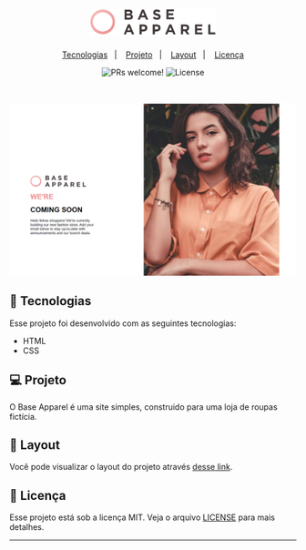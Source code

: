 <h1 align="center">
  <img alt="Base Apparel" title="Base Apparel" src=".github/logo.svg" width="220px" />
</h1>

<p align="center">
  <a href="#-tecnologias">Tecnologias</a>&nbsp;&nbsp;&nbsp;|&nbsp;&nbsp;&nbsp;
  <a href="#-projeto">Projeto</a>&nbsp;&nbsp;&nbsp;|&nbsp;&nbsp;&nbsp;
  <a href="#-layout">Layout</a>&nbsp;&nbsp;&nbsp;|&nbsp;&nbsp;&nbsp;
  <a href="#memo-licença">Licença</a>
</p>

<p align="center">
 <img src="https://img.shields.io/static/v1?label=PRs&message=welcome&color=49AA26&labelColor=000000" alt="PRs welcome!" />

  <img alt="License" src="https://img.shields.io/static/v1?label=license&message=MIT&color=49AA26&labelColor=000000">
</p>

<br>

<p align="center">
  <img alt="dev.finances" src=".github/baseapparel.png">
</p>

## 🚀 Tecnologias

Esse projeto foi desenvolvido com as seguintes tecnologias:

- HTML
- CSS

## 💻 Projeto

O Base Apparel é uma site simples, construido para uma loja de roupas fictícia. 
## 🔖 Layout

Você pode visualizar o layout do projeto através [desse link](.github/desktop-design.jpg).

## :memo: Licença

Esse projeto está sob a licença MIT. Veja o arquivo [LICENSE](LICENSE.md) para mais detalhes.

---

